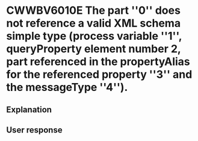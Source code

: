 # CWWBV6010E The part ''0'' does not reference a valid XML schema simple type (process variable ''1'', queryProperty element number 2, part referenced in the propertyAlias for the referenced property ''3'' and the messageType ''4'').

## Explanation

## User response